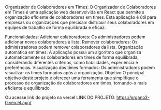 Organizador de Colaboradores em Times:
O Organizador de Colaboradores em Times é uma aplicação web desenvolvida em React que permite a organização eficiente de colaboradores em times. Esta aplicação é útil para empresas ou organizações que precisam distribuir seus colaboradores em equipes de trabalho de forma equilibrada e eficaz.

Funcionalidades:
Adicionar colaboradores: Os administradores podem adicionar novos colaboradores à lista.
Remover colaboradores: Os administradores podem remover colaboradores da lista.
Organização automática em times: A aplicação possui um algoritmo que organiza automaticamente os colaboradores em times de forma equilibrada, considerando diferentes critérios, como habilidades, experiência e preferências.
Visualização dos times formados: Os administradores podem visualizar os times formados após a organização.
Objetivo
O principal objetivo deste projeto é oferecer uma ferramenta que simplifique o processo de organização de colaboradores em times, tornando-o mais eficiente e equilibrado.

Ou acesse link do projeto na vercel
LINK DO PROJETO:
https://organo3-0.vercel.app/
